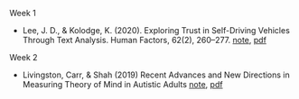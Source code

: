 Week 1

-   Lee, J. D., & Kolodge, K. (2020). Exploring Trust in Self-Driving Vehicles Through Text Analysis. Human Factors, 62(2), 260–277. [note](https://github.com/yoonlee78/2020_Spring_Workshop/blob/master/Journal_Club/Lee_Kolodge_2019), [pdf](https://journals.sagepub.com/doi/pdf/10.1177/0018720819872672?casa_token=iJRiWg2Kjj4AAAAA:unTsLkICEE4Sb9PpuvmTYyoxmKL5SuanCQHiP0YINVeHwQIAw_bRoeTA8F48IhPkMk5dh0hAXpBJGA)

Week 2

- Livingston, Carr, & Shah (2019) Recent Advances and New Directions in Measuring Theory of Mind in Autistic Adults [note](https://github.com/yoonlee78/2020_Spring_Workshop/blob/master/Journal_Club/Livingston2019.md), [pdf](https://www.ncbi.nlm.nih.gov/pubmed/30515619)
